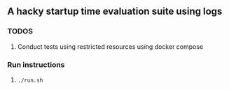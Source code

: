 ## A hacky startup time evaluation suite using logs

### TODOS
1. Conduct tests using restricted resources using docker compose


### Run instructions
1. `./run.sh`
